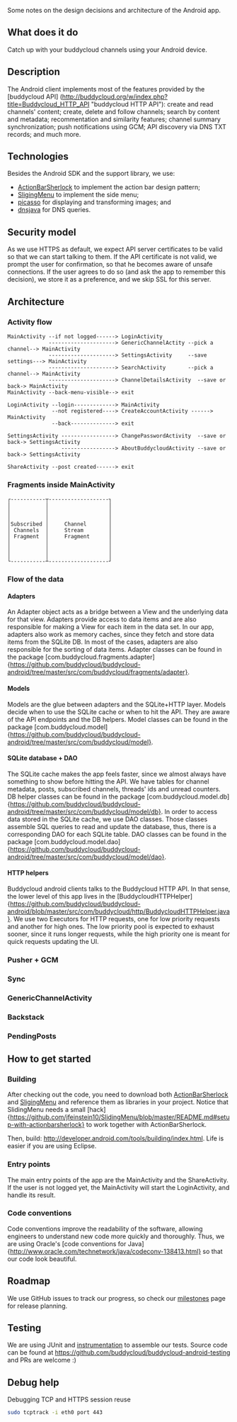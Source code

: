 Some notes on the design decisions and architecture of the Android app.

What does it do
----------

Catch up with your buddycloud channels using your Android device.

Description
----------

The Android client implements most of the features provided by the [buddycloud API] (http://buddycloud.org/w/index.php?title=Buddycloud_HTTP_API "buddycloud HTTP API"): create and read channels' content; create, delete and follow channels; search by content and metadata; recommentation and similarity features; channel summary synchronization; push notifications using GCM; API discovery via DNS TXT records; and much more. 

Technologies
----------

Besides the Android SDK and the support library, we use:

* [ActionBarSherlock](https://github.com/JakeWharton/ActionBarSherlock) to implement the action bar design pattern; 
* [SligingMenu](https://github.com/jfeinstein10/SlidingMenu) to implement the side menu;
* [picasso](https://github.com/square/picasso) for displaying and transforming images; and
* [dnsjava](http://www.xbill.org/dnsjava/) for DNS queries.

Security model
----------

As we use HTTPS as default, we expect API server certificates to be valid so that we can start talking to them. If the API certificate is not valid, we prompt the user for confirmation, so that he becomes aware of unsafe connections. If the user agrees to do so (and ask the app to remember this decision), we store it as a preference, and we skip SSL for this server.

Architecture
----------

### Activity flow

```
MainActivity --if not logged------> LoginActivity
             ---------------------> GenericChannelActity --pick a channel--> MainActivity
             ---------------------> SettingsActivity     --save settings---> MainActivity
             ---------------------> SearchActivity       --pick a channel--> MainActivity
             ---------------------> ChannelDetailsActivity  --save or back-> MainActivity
MainActivity --back-menu-visible--> exit

LoginActivity --login-------------> MainActivity
              --not registered----> CreateAccountActivity ------> MainActivity
              --back--------------> exit

SettingsActivity -----------------> ChangePasswordActivity  --save or back-> SettingsActivity
                 -----------------> AboutBuddycloudActivity --save or back-> SettingsActivity
             
ShareActivity --post created------> exit
```

### Fragments inside MainActivity

```
┌-----------┬-------------------┐
│           │                   │
│           │                   │
│           │                   │
│Subscribed │     Channel       │
│ Channels  │     Stream        │
│ Fragment  │     Fragment      │
│           │                   │
│           │                   │
│           │                   │
└-----------┴-------------------┘
```

### Flow of the data

#### Adapters 

An Adapter object acts as a bridge between a View and the underlying data for that view. Adapters provide access to  data items and are also responsible for making a View for each item in the data set. In our app, adapters also work as memory caches, since they fetch and store data items from the SQLite DB. In most of the cases, adapters are also responsible for the sorting of data items. Adapter classes can be found in the package [com.buddycloud.fragments.adapter]{https://github.com/buddycloud/buddycloud-android/tree/master/src/com/buddycloud/fragments/adapter}.

#### Models

Models are the glue between adapters and the SQLite+HTTP layer. Models decide when to use the SQLite cache or when to hit the API. They are aware of the API endpoints and the DB helpers. Model classes can be found in the package [com.buddycloud.model]{https://github.com/buddycloud/buddycloud-android/tree/master/src/com/buddycloud/model}.

#### SQLite database + DAO

The SQLite cache makes the app feels faster, since we almost always have something to show before hitting the API. We have tables for channel metadata, posts, subscribed channels, threads' ids and unread counters. DB helper classes can be found in the package [com.buddycloud.model.db]{https://github.com/buddycloud/buddycloud-android/tree/master/src/com/buddycloud/model/db}.
In order to access data stored in the SQLite cache, we use DAO classes. Those classes assemble SQL queries to read and update the database, thus, there is a corresponding DAO for each SQLite table. DAO classes can be found in the package [com.buddycloud.model.dao]{https://github.com/buddycloud/buddycloud-android/tree/master/src/com/buddycloud/model/dao}.

#### HTTP helpers

Buddycloud android clients talks to the Buddycloud HTTP API. In that sense, the lower level of this app lives in the [BuddycloudHTTPHelper]{https://github.com/buddycloud/buddycloud-android/blob/master/src/com/buddycloud/http/BuddycloudHTTPHelper.java}. We use two Executors for HTTP requests, one for low priority requests and another for high ones. The low priority pool is expected to exhaust sooner, since it runs longer requests, while the high priority one is meant for quick requests updating the UI.


### Pusher + GCM
### Sync
### GenericChannelActivity
### Backstack
### PendingPosts

How to get started
----------

### Building

After checking out the code, you need to download both [ActionBarSherlock](https://github.com/JakeWharton/ActionBarSherlock) and [SligingMenu](https://github.com/jfeinstein10/SlidingMenu) and reference them as libraries in your project. Notice that 
SlidingMenu needs a small [hack]{https://github.com/jfeinstein10/SlidingMenu/blob/master/README.md#setup-with-actionbarsherlock} to work together with ActionBarSherlock.

Then, build: http://developer.android.com/tools/building/index.html. Life is easier if you are using Eclipse.

### Entry points

The main entry points of the app are the MainActivity and the ShareActivity. If the user is not logged yet, the MainActivity will start the LoginActivity, and handle its result.

### Code conventions

Code conventions improve the readability of the software, allowing engineers to understand new code more quickly and thoroughly. Thus, we are using Oracle's [code conventions for Java]{http://www.oracle.com/technetwork/java/codeconv-138413.html} so that our code look beautiful.

Roadmap
----------

We use GitHub issues to track our progress, so check our [milestones](https://github.com/buddycloud/buddycloud-android/issues/milestones) page for release planning. 

Testing
----------

We are using JUnit and [instrumentation](http://developer.android.com/tools/testing/testing_android.html#Instrumentation) to assemble our tests. Source code can be found at https://github.com/buddycloud/buddycloud-android-testing and PRs are welcome :)

Debug help
----------

Debugging TCP and HTTPS session reuse

``` bash
sudo tcptrack -i eth0 port 443
```
